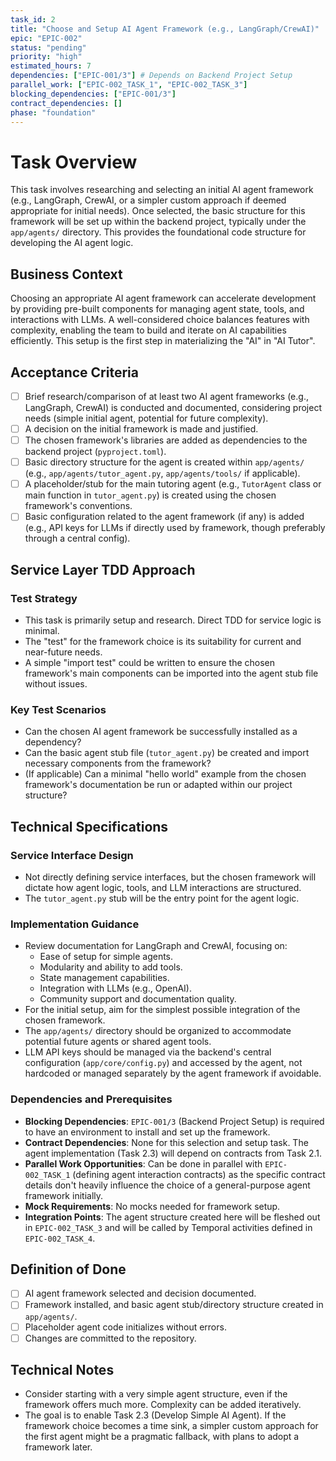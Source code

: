 ```yaml
---
task_id: 2
title: "Choose and Setup AI Agent Framework (e.g., LangGraph/CrewAI)"
epic: "EPIC-002"
status: "pending"
priority: "high"
estimated_hours: 7
dependencies: ["EPIC-001/3"] # Depends on Backend Project Setup
parallel_work: ["EPIC-002_TASK_1", "EPIC-002_TASK_3"]
blocking_dependencies: ["EPIC-001/3"]
contract_dependencies: []
phase: "foundation"
---
```


# Task Overview
This task involves researching and selecting an initial AI agent framework (e.g., LangGraph, CrewAI, or a simpler custom approach if deemed appropriate for initial needs). Once selected, the basic structure for this framework will be set up within the backend project, typically under the `app/agents/` directory. This provides the foundational code structure for developing the AI agent logic.

## Business Context
Choosing an appropriate AI agent framework can accelerate development by providing pre-built components for managing agent state, tools, and interactions with LLMs. A well-considered choice balances features with complexity, enabling the team to build and iterate on AI capabilities efficiently. This setup is the first step in materializing the "AI" in "AI Tutor".

## Acceptance Criteria
- [ ] Brief research/comparison of at least two AI agent frameworks (e.g., LangGraph, CrewAI) is conducted and documented, considering project needs (simple initial agent, potential for future complexity).
- [ ] A decision on the initial framework is made and justified.
- [ ] The chosen framework's libraries are added as dependencies to the backend project (`pyproject.toml`).
- [ ] Basic directory structure for the agent is created within `app/agents/` (e.g., `app/agents/tutor_agent.py`, `app/agents/tools/` if applicable).
- [ ] A placeholder/stub for the main tutoring agent (e.g., `TutorAgent` class or main function in `tutor_agent.py`) is created using the chosen framework's conventions.
- [ ] Basic configuration related to the agent framework (if any) is added (e.g., API keys for LLMs if directly used by framework, though preferably through a central config).

## Service Layer TDD Approach
### Test Strategy
- This task is primarily setup and research. Direct TDD for service logic is minimal.
- The "test" for the framework choice is its suitability for current and near-future needs.
- A simple "import test" could be written to ensure the chosen framework's main components can be imported into the agent stub file without issues.

### Key Test Scenarios
- Can the chosen AI agent framework be successfully installed as a dependency?
- Can the basic agent stub file (`tutor_agent.py`) be created and import necessary components from the framework?
- (If applicable) Can a minimal "hello world" example from the chosen framework's documentation be run or adapted within our project structure?

## Technical Specifications
### Service Interface Design
- Not directly defining service interfaces, but the chosen framework will dictate how agent logic, tools, and LLM interactions are structured.
- The `tutor_agent.py` stub will be the entry point for the agent logic.

### Implementation Guidance
- Review documentation for LangGraph and CrewAI, focusing on:
  - Ease of setup for simple agents.
  - Modularity and ability to add tools.
  - State management capabilities.
  - Integration with LLMs (e.g., OpenAI).
  - Community support and documentation quality.
- For the initial setup, aim for the simplest possible integration of the chosen framework.
- The `app/agents/` directory should be organized to accommodate potential future agents or shared agent tools.
- LLM API keys should be managed via the backend's central configuration (`app/core/config.py`) and accessed by the agent, not hardcoded or managed separately by the agent framework if avoidable.

### Dependencies and Prerequisites
- **Blocking Dependencies**: `EPIC-001/3` (Backend Project Setup) is required to have an environment to install and set up the framework.
- **Contract Dependencies**: None for this selection and setup task. The agent implementation (Task 2.3) will depend on contracts from Task 2.1.
- **Parallel Work Opportunities**: Can be done in parallel with `EPIC-002_TASK_1` (defining agent interaction contracts) as the specific contract details don't heavily influence the choice of a general-purpose agent framework initially.
- **Mock Requirements**: No mocks needed for framework setup.
- **Integration Points**: The agent structure created here will be fleshed out in `EPIC-002_TASK_3` and will be called by Temporal activities defined in `EPIC-002_TASK_4`.

## Definition of Done
- [ ] AI agent framework selected and decision documented.
- [ ] Framework installed, and basic agent stub/directory structure created in `app/agents/`.
- [ ] Placeholder agent code initializes without errors.
- [ ] Changes are committed to the repository.

## Technical Notes
- Consider starting with a very simple agent structure, even if the framework offers much more. Complexity can be added iteratively.
- The goal is to enable Task 2.3 (Develop Simple AI Agent). If the framework choice becomes a time sink, a simpler custom approach for the first agent might be a pragmatic fallback, with plans to adopt a framework later.

